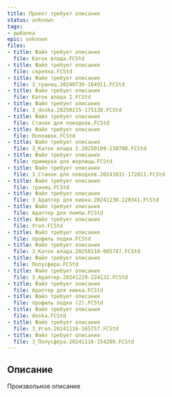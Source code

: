 ```yaml
---
title: Проект требует описания
status: unknown
tags:
- рыбалка
epic: unknown
files:
- title: Файл требует описания
  file: Каток влада.FCStd
- title: Файл требует описания
  file: скрепка.FCStd
- title: Файл требует описания
  file: 3_транец.20240730-164911.FCStd
- title: Файл требует описания
  file: Каток влада 2.FCStd
- title: Файл требует описания
  file: 3_doska.20250215-175138.FCStd
- title: Файл требует описания
  file: Станок для поводков.FCStd
- title: Файл требует описания
  file: Поплавок.FCStd
- title: Файл требует описания
  file: 3_Каток влада 2.20250109-210700.FCStd
- title: Файл требует описания
  file: примерка для жерлицы.FCStd
- title: Файл требует описания
  file: 3_Станок для поводков.20241031-172811.FCStd
- title: Файл требует описания
  file: транец.FCStd
- title: Файл требует описания
  file: 3_Адаптер для кивка.20241230-220341.FCStd
- title: Файл требует описания
  file: Адаптер для помпы.FCStd
- title: Файл требует описания
  file: Угол.FCStd
- title: Файл требует описания
  file: профиль лодки.FCStd
- title: Файл требует описания
  file: 3_Каток влада.20250110-005747.FCStd
- title: Файл требует описания
  file: Полусфера.FCStd
- title: Файл требует описания
  file: 3_Адаптер.20241229-224132.FCStd
- title: Файл требует описания
  file: Адаптер для кивка.FCStd
- title: Файл требует описания
  file: профиль лодки (2).FCStd
- title: Файл требует описания
  file: doska.FCStd
- title: Файл требует описания
  file: 3_Угол.20241116-165757.FCStd
- title: Файл требует описания
  file: 3_Полусфера.20241116-154200.FCStd
---
```



## Описание

Произвольное описание